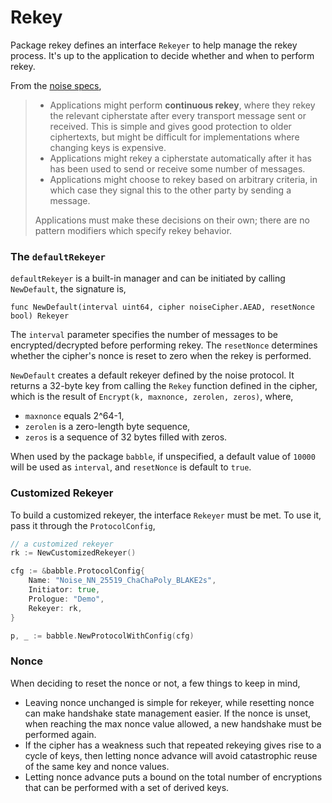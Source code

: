 # Rekey

Package rekey defines an interface `Rekeyer` to help manage the rekey process. It's up to the application to decide whether and when to perform rekey. 

From the [noise specs](https://noiseprotocol.org/noise.html#rekey),

>- Applications might perform **continuous rekey**, where they rekey the relevant cipherstate after every transport message sent or received. This is simple and gives good protection to older ciphertexts, but might be difficult for implementations where changing keys is expensive.
>- Applications might rekey a cipherstate automatically after it has has been used to send or receive some number of messages.
>- Applications might choose to rekey based on arbitrary criteria, in which case they signal this to the other party by sending a message.
>
>Applications must make these decisions on their own; there are no pattern modifiers which specify rekey behavior.



###  The `defaultRekeyer` 

`defaultRekeyer` is a built-in manager and can be initiated by calling `NewDefault`, the signature is,

```
func NewDefault(interval uint64, cipher noiseCipher.AEAD, resetNonce bool) Rekeyer
```

The `interval` parameter specifies the number of messages to be encrypted/decrypted before performing rekey. The `resetNonce` determines whether the cipher's nonce is reset to zero when the rekey is performed.

`NewDefault` creates a default rekeyer defined by the noise protocol. It returns a 32-byte key from calling the `Rekey` function defined in the cipher, which is the result of `Encrypt(k, maxnonce, zerolen, zeros)`, where,

- `maxnonce` equals 2^64-1,
- `zerolen` is a zero-length byte sequence,
- `zeros` is a sequence of 32 bytes filled with zeros.

When used by the package `babble`, if unspecified, a default value of `10000` will be used as `interval`, and `resetNonce` is default to `true`.



### Customized Rekeyer

To build a customized rekeyer, the interface `Rekeyer` must be met. To use it, pass it through the `ProtocolConfig`,

```go
// a customized rekeyer
rk := NewCustomizedRekeyer()

cfg := &babble.ProtocolConfig{
    Name: "Noise_NN_25519_ChaChaPoly_BLAKE2s",
    Initiator: true,
    Prologue: "Demo",
    Rekeyer: rk,
}

p, _ := babble.NewProtocolWithConfig(cfg)
```



### Nonce

When deciding to reset the nonce or not, a few things to keep in mind,

- Leaving nonce unchanged is simple for rekeyer, while resetting nonce can make handshake state management easier. If the nonce is unset, when reaching the max nonce value allowed, a new handshake must be performed again.
- If the cipher has a weakness such that repeated rekeying gives rise to a cycle of keys, then letting nonce advance will avoid catastrophic reuse of the same key and nonce values.
- Letting nonce advance puts a bound on the total number of encryptions that can be performed with a set of derived keys.